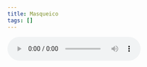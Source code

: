 ```yaml
---
title: Masqueico
tags: []
---
```


![](https://wow.zamimg.com/sound-ids/live/enus/202/560330/IC_Sindragosa_Arcane01.ogg)